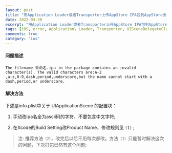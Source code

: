 ```yaml
---
layout: post
title: "用Application Loader或者Transporter上传AppStore IPA包到AppStore出现问题"
date: 2022-03-30
excerpt: "用Application Loader或者Transporter上传AppStore IPA包到AppStore出现问题"
tags: [iOS, error, Application\ Loader, Transporter, UISceneDelegateClassName, IPA]
comments: true
category: "ios"
---
```


#### 问题描述
```
The filename 未命名.ipa in the package contains an invalid character(s). The valid characters are:A-Z 
,a-z,0-9,dash,period,underscore,but the name cannot start with a dash,period,or underscore. 
```


#### 解决方法

下述是info.plist中关于 UIApplicationScene 的配置块：

1. 手动改ipa名全为ascii码的字符，不要包含中文字符;
	
2. 在Xcode的Build Setting改Product Name，修改规则见 `(1)` ;



> 注: 推荐方法`（2）`，改完后以后不用每次都改。方法`（1）`只能暂时解决这次的问题，下次打包已然有这个问题;



